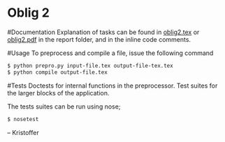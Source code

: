 Oblig 2
==================

#Documentation
Explanation of tasks can be found in [oblig2.tex](https://github.com/UiO-INF3331/INF3331-Kristoffer/tree/master/oblig2/report/oblig2.tex) or [oblig2.pdf](https://github.com/UiO-INF3331/INF3331-Kristoffer/raw/master/oblig2/report/oblig2.pdf) in the report folder, and in the inline code comments.

#Usage
To preprocess and compile a file, issue the following command

```bash
$ python prepro.py input-file.tex output-file-tex.tex
$ python compile output-file.tex
```

#Tests
Doctests for internal functions in the preprocessor. Test suites for the larger blocks of the application.

The tests suites can be run using nose;

```bash
$ nosetest
```

– Kristoffer
